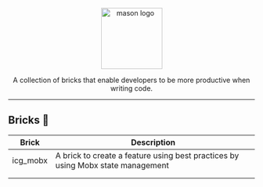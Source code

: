 <p align="center">
<img src="https://raw.githubusercontent.com/felangel/mason/master/assets/mason_full.png" height="125" alt="mason logo" />
</p>

<p align="center">
A collection of bricks that enable developers to be more productive when writing code.
</p>

---

## Bricks 🧱

| Brick    | Description                                                                     |
|----------|---------------------------------------------------------------------------------|
| icg_mobx | A brick to create a feature using best practices by using Mobx state management |
|          |                                                                                 |
|          |                                                                                 |